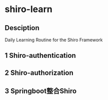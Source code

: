 # shiro-learn
## Desciption
Daily Learning Routine for the Shiro Framework
## 1 Shiro-authentication
## 2 Shiro-authorization
## 3 Springboot整合Shiro